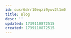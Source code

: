 ```yaml
---
id: cusr6drr10eqzi9yuv2l1m0
title: Blog
desc: ''
updated: 1739110872515
created: 1739110872515
---
```

